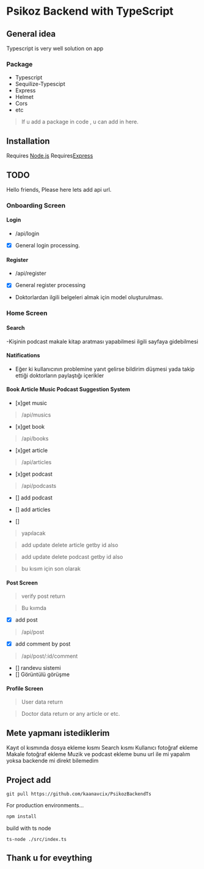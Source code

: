 # Psikoz Backend with TypeScript


## General idea
Typescript is very well solution on app 

### Package
- Typescript
- Sequilize-Typescipt
- Express
- Helmet
- Cors
- etc

> If u add a package in code , u can add in here.





## Installation

Requires [Node.js](https://nodejs.org/) 
Requires[Express](https://www.npmjs.com/package/express)


## TODO

Hello friends, Please here lets add api url.

### Onboarding Screen
#### Login
- /api/login

- [x] General login processing.


#### Register
- /api/register
- [x] General register processing 
- Doktorlardan ilgili belgeleri almak için model oluşturulması.


### Home Screen

#### Search 
-Kişinin podcast makale kitap aratması yapabilmesi ilgili sayfaya gidebilmesi

#### Natifications

- Eğer ki kullanıcının problemine yanıt gelirse bildirim düşmesi yada takip ettiği doktorların paylaştığı içerikler
#### Book Article Music Podcast Suggestion System 

- [x]get music
> /api/musics

- [x]get book
> /api/books

- [x]get article 
> /api/articles

- [x]get podcast
> /api/podcasts

- [] add podcast

- [] add articles
- [] 
>yapılacak

> add update delete article getby id also 

> add update delete podcast  getby id also

> bu kısım için son olarak 
#### Post Screen
> verify post return 

> Bu kıımda


- [x] add post
> /api/post
- [x] add comment by post 
> /api/post/:id/comment


- [] randevu sistemi 
- [] Görüntülü görüşme 

#### Profile Screen 

> User data return 

> Doctor data return or any article or etc.




## Mete yapmanı istediklerim

Kayıt ol kısmında dosya ekleme kısmı
Search kısmı 
Kullanıcı fotoğraf ekleme
Makale fotoğraf ekleme
Muzik ve podcast ekleme bunu url ile mi yapalım yoksa backende mi direkt bilemedim 
## Project add 
```
git pull https://github.com/kaanavcix/PsikozBackendTs
```

For production environments...


```sh
npm install 
```
build with ts node

```
ts-node ./src/index.ts
```


## Thank u for eveything

 
